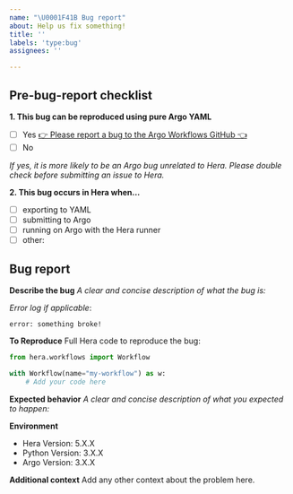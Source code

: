 ```yaml
---
name: "\U0001F41B Bug report"
about: Help us fix something!
title: ''
labels: 'type:bug'
assignees: ''

---
```


<h2>Pre-bug-report checklist</h2>

**1. This bug can be reproduced using pure Argo YAML**
- [ ] Yes [👉 Please report a bug to the Argo Workflows GitHub 👈](https://github.com/argoproj/argo-workflows/issues/new/choose)
- [ ] No

_If yes, it is more likely to be an Argo bug unrelated to Hera. Please double check before submitting an issue to Hera._

**2. This bug occurs in Hera when...**
- [ ] exporting to YAML
- [ ] submitting to Argo
- [ ] running on Argo with the Hera runner
- [ ] other: 

<h2>Bug report</h2>

**Describe the bug**
_A clear and concise description of what the bug is:_

_Error log if applicable_:
```
error: something broke!
```

**To Reproduce**
Full Hera code to reproduce the bug:
```py
from hera.workflows import Workflow

with Workflow(name="my-workflow") as w:
    # Add your code here
```

**Expected behavior**
_A clear and concise description of what you expected to happen:_


**Environment**
- Hera Version: 5.X.X
- Python Version: 3.X.X
- Argo Version: 3.X.X

**Additional context**
Add any other context about the problem here.
